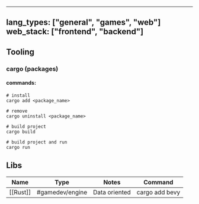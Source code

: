 
---
lang_types: ["general", "games", "web"]
web_stack: ["frontend", "backend"]
---


## Tooling

### cargo (packages)

#### commands:
```shell
# install 
cargo add <package_name>

# remove
cargo uninstall <package_name>

# build project
cargo build

# build project and run
cargo run

```


## Libs

|Name|Type|Notes|Command|
|:---:|:---:|:---:|:---:|
|[[Rust]]|#gamedev/engine|Data oriented| cargo add bevy|



